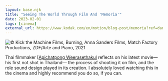 ```yaml
---
layout: base.njk
title: "Seeing The World Through Film And 'Memoria'"
date: 2023-02-01
tags: [cinema]
external_url: https://www.kodak.com/en/motion/blog-post/memoria?ref=daniel.pizza
---
```

![© Kick the Machine Films, Burning, Anna Sanders Films, Match Factory Productions, ZDF/Arte and Piano, 2021](/assets/links/memoria.avif "© Kick the Machine Films, Burning, Anna Sanders Films, Match Factory Productions, ZDF/Arte and Piano, 2021") 

Thai filmmaker [[Apichatpong Weerasethakul](https://letterboxd.com/director/apichatpong-weerasethakul/?ref=daniel.pizza) reflects on his latest movie—his first not shot in Thailand— the process of shooting it on film, and the role sound design played in its creation. I absolutely loved watching this in the cinema and highly recommend you do so, if you can.